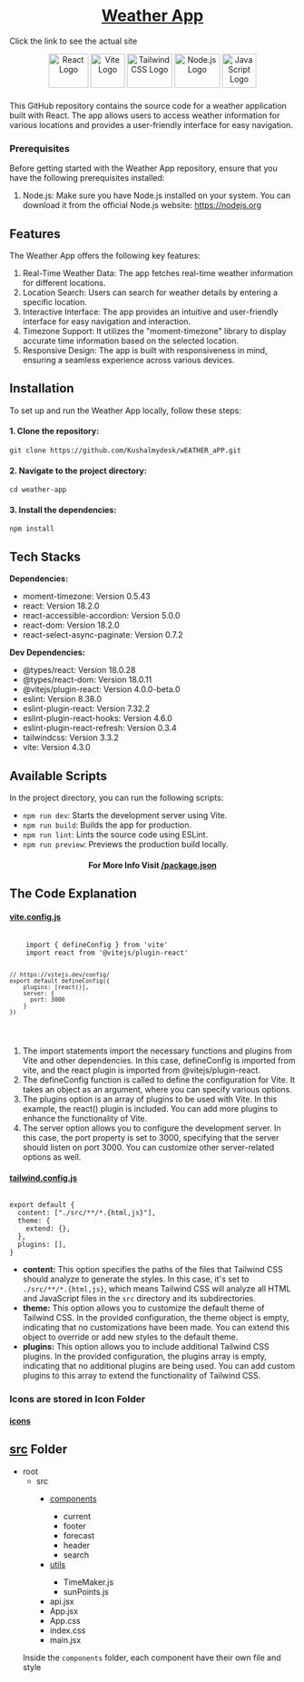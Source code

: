 <h1 align="center"><a href="https://km-weather.netlify.app/" target="_blank">Weather App</a></h1>
<p>Click the link to see the actual site</p>


<div align="center">
    <img src="https://upload.wikimedia.org/wikipedia/commons/thumb/a/a7/React-icon.svg/1280px-React-icon.svg.png" alt="React Logo" width="70" height="60">

<img src="https://upload.wikimedia.org/wikipedia/commons/thumb/f/f1/Vitejs-logo.svg/120px-Vitejs-logo.svg.png" alt="Vite Logo" width="60" height="60">

<img src="https://seeklogo.com/images/T/tailwind-css-logo-5AD4175897-seeklogo.com.png" alt="Tailwind CSS Logo" width="80" height="60">

<img src="https://upload.wikimedia.org/wikipedia/commons/thumb/d/d9/Node.js_logo.svg/1280px-Node.js_logo.svg.png" alt="Node.js Logo" width="80" height="60">

<img src="https://upload.wikimedia.org/wikipedia/commons/thumb/9/99/Unofficial_JavaScript_logo_2.svg/512px-Unofficial_JavaScript_logo_2.svg.png" alt="JavaScript Logo" width="60" height="60">


<p align="left" style="margin-top: 20px">This GitHub repository contains the source code for a weather application built with React. The app allows users to access weather information for various locations and provides a user-friendly interface for easy navigation.</p>
<div align="left">
<h3>Prerequisites</h3>

<p>Before getting started with the Weather App repository, ensure that you have the following prerequisites installed:</p>

<ol>
    <li>Node.js: Make sure you have Node.js installed on your system. You can download it from the official Node.js website: <a href="https://nodejs.org">https://nodejs.org</a></li>
</ol>

<h2>Features</h2>

<p>The Weather App offers the following key features:</p>

<ol>
    <li>Real-Time Weather Data: The app fetches real-time weather information for different locations.</li>
    <li>Location Search: Users can search for weather details by entering a specific location.</li>
    <li>Interactive Interface: The app provides an intuitive and user-friendly interface for easy navigation and interaction.</li>
    <li>Timezone Support: It utilizes the "moment-timezone" library to display accurate time information based on the selected location.</li>
    <li>Responsive Design: The app is built with responsiveness in mind, ensuring a seamless experience across various devices.</li>
</ol>

<h2>Installation</h2>

<p>To set up and run the Weather App locally, follow these steps:</p>

<h4>1. Clone the repository:</h4>
<pre><code>git clone https://github.com/Kushalmydesk/wEATHER_aPP.git</code></pre>

<h4>2. Navigate to the project directory:</h4>
<pre><code>cd weather-app</code></pre>

<h4>3. Install the dependencies:</h4>
<pre><code>npm install</code></pre>

<h2 >Tech Stacks</h2>
<p><strong>Dependencies:</strong></p>
<ul>
    <li>moment-timezone: Version 0.5.43</li>
    <li>react: Version 18.2.0</li>
    <li>react-accessible-accordion: Version 5.0.0</li>
    <li>react-dom: Version 18.2.0</li>
    <li>react-select-async-paginate: Version 0.7.2</li>
</ul>

<p><strong>Dev Dependencies:</strong></p>
<ul>
    <li>@types/react: Version 18.0.28</li>
    <li>@types/react-dom: Version 18.0.11</li>
    <li>@vitejs/plugin-react: Version 4.0.0-beta.0</li>
    <li>eslint: Version 8.38.0</li>
    <li>eslint-plugin-react: Version 7.32.2</li>
    <li>eslint-plugin-react-hooks: Version 4.6.0</li>
    <li>eslint-plugin-react-refresh: Version 0.3.4</li>
    <li>tailwindcss: Version 3.3.2</li>
    <li>vite: Version 4.3.0</li>
</ul>

<h2>Available Scripts</h2>

<p>In the project directory, you can run the following scripts:</p>

<ul>
    <li><code>npm run dev</code>: Starts the development server using Vite.</li>
    <li><code>npm run build</code>: Builds the app for production.</li>
    <li><code>npm run lint</code>: Lints the source code using ESLint.</li>
    <li><code>npm run preview</code>: Previews the production build locally.</li>
</ul>
</div>
<h4>For More Info Visit <a href="/package.json">/package.json</a></h4>

<div align="left">
  <h2>The Code Explanation</h2>

<h4><a href="/vite.config.js">vite.config.js</a></h4>
<pre>
  <code>
    import { defineConfig } from 'vite'
    import react from '@vitejs/plugin-react'

    // https://vitejs.dev/config/
    export default defineConfig({
        plugins: [react()],
        server: {
          port: 3000
        }
    })
  </code>
</pre>


<ol>
  <li>
    The import statements import the necessary functions and plugins from Vite and other dependencies. In this case, defineConfig is imported from vite, and the react plugin is imported from @vitejs/plugin-react.
  </li>
  <li>
    The defineConfig function is called to define the configuration for Vite. It takes an object as an argument, where you can specify various options.
  </li>
  <li>
    The plugins option is an array of plugins to be used with Vite. In this example, the react() plugin is included. You can add more plugins to enhance the functionality of Vite.
  </li>
  <li>
    The server option allows you to configure the development server. In this case, the port property is set to 3000, specifying that the server should listen on port 3000. You can customize other server-related options as well.
  </li>
</ol>

<h4><a href="/tailwind.config.js">tailwind.config.js</a></h4>

<pre><code>
export default {
  content: ["./src/**/*.{html,js}"],
  theme: {
    extend: {},
  },
  plugins: [],
}
</code></pre>



<ul>
  <li><strong>content:</strong> This option specifies the paths of the files that Tailwind CSS should analyze to generate the styles. In this case, it's set to <code>./src/**/*.{html,js}</code>, which means Tailwind CSS will analyze all HTML and JavaScript files in the <code>src</code> directory and its subdirectories.</li>
  <li><strong>theme:</strong> This option allows you to customize the default theme of Tailwind CSS. In the provided configuration, the theme object is empty, indicating that no customizations have been made. You can extend this object to override or add new styles to the default theme.</li>
  <li><strong>plugins:</strong> This option allows you to include additional Tailwind CSS plugins. In the provided configuration, the plugins array is empty, indicating that no additional plugins are being used. You can add custom plugins to this array to extend the functionality of Tailwind CSS.</li>
</ul>



<h3>Icons are stored in Icon Folder</h3>
<h4><a href="/public/icons">icons</a></h4>

<h2><b><a href="/src">src</a> Folder</b></h2>

<ul>
  <li>root
    <ul>
      <li>src</li>
        <ul>
          <li><a href="/src/components">components</a></li>
          <ul>
            <li>current</li>
            <li>footer</li>
            <li>forecast</li>
            <li>header</li>
            <li>search</li>
          </ul>
          <li><a href="/src/utils">utils</a></li>
          <ul>
            <li>TimeMaker.js</li>
            <li>sunPoints.js</li>
          </ul>
          <li>api.jsx</li>
          <li>App.jsx</li>
          <li>App.css</li>
          <li>index.css</li>
          <li>main.jsx</li>
          </ul>
      
</ul>
<p> Inside the <code>components</code> folder, each component have their own file and style </p> 

</div>








